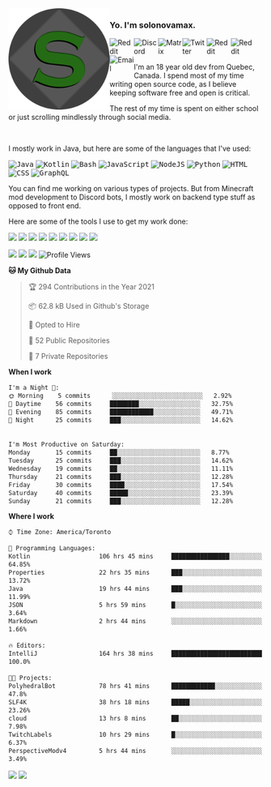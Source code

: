 <img align="left" alt="Avatar" width="200px" src="https://raw.githubusercontent.com/solonovamax/solonovamax/main/solonovamax-circle.png" />

### Yo. I'm solonovamax.

<a href="https://gitlab.com/solonovamax">
    <img align="left" alt="Reddit" width="48px" src="https://img.icons8.com/color/2x/gitlab.png">
</a>

<a href="https://discord.solonovamax.gay">
    <img align="left" alt="Discord" width="48px" src="https://img.icons8.com/color/2x/discord-logo.png">
</a>

<a href="https://matrix.to/#/@solonovamax:matrix.org">
    <img align="left" alt="Matrix" width="48px" src="https://img.icons8.com/material/2x/matrix-logo.png">
</a>

<a href="https://twitter.com/solonovamax">
    <img align="left" alt="Twitter" width="48px" src="https://img.icons8.com/color/2x/twitter.png">
</a>

<!-- <a href="https://twitch.tv/solonovamax">
    <img align="left" alt="Twitch" width="48px" src="https://img.icons8.com/color/2x/twitch.png">
</a> -->

<a href="https://reddit.com/u/solonovamax">
    <img align="left" alt="Reddit" width="48px" src="https://img.icons8.com/color/2x/reddit.png">
</a>

<a href="https://www.youtube.com/channel/UCTxCeyGu41WfEBT8mXpjHMA">
    <img align="left" alt="Reddit" width="48px" src="https://img.icons8.com/color/2x/youtube.png">
</a>

<a href="mailto:solonovamax@12oclockpoint.com">
    <img align="left" alt="Email" width="48px" src="https://img.icons8.com/fluency/2x/mail.png">
</a>

<!-- <a href="https://open.spotify.com/user/solonovamax">
    <img align="left" alt="Spotify" width="48px" src="https://img.icons8.com/color/2x/spotify.png">
</a> -->

<br/>
<br/>

I'm an 18 year old dev from Quebec, Canada.
I spend most of my time writing open source code, as I believe keeping software free and open is critical.

The rest of my time is spent on either school or just scrolling mindlessly through social media.

<br/>

I mostly work in Java, but here are some of the languages that I've used:

<kbd><img height="32" alt="Java" src="https://img.icons8.com/color/1x/java-coffee-cup-logo.png"></kbd>
<kbd><img height="32" alt="Kotlin" src="https://img.icons8.com/color/1x/kotlin.png"></kbd>
<kbd><img height="32" alt="Bash" src="https://img.icons8.com/color/1x/console.png"></kbd>
<kbd><img height="32" alt="JavaScript" src="https://img.icons8.com/color/1x/javascript.png"></kbd>
<kbd><img height="32" alt="NodeJS" src="https://img.icons8.com/color/1x/nodejs.png"></kbd>
<kbd><img height="32" alt="Python" src="https://img.icons8.com/color/1x/python.png"></kbd>
<kbd><img height="32" alt="HTML" src="https://img.icons8.com/color/1x/html-5.png"></kbd>
<kbd><img height="32" alt="CSS" src="https://img.icons8.com/color/1x/css3.png"></kbd>
<kbd><img height="32" alt="GraphQL" src="https://img.icons8.com/color/1x/graphql.png"></kbd>

You can find me working on various types of projects.
But from Minecraft mod development to Discord bots, I mostly work on backend type stuff as opposed to front end.

Here are some of the tools I use to get my work done:

<kbd><img height="32" src="https://img.icons8.com/color/2x/intellij-idea.png"></kbd>
<kbd><img height="32" src="https://img.icons8.com/color/2x/linux.png"></kbd>
<kbd><img height="32" src="https://img.icons8.com/fluent/2x/console.png"></kbd>
<kbd><img height="32" src="https://img.icons8.com/color/2x/open-source.png"></kbd>
<kbd><img height="32" src="https://img.icons8.com/color/2x/git.png"></kbd>
<kbd><img height="32" src="https://img.icons8.com/color/2x/docker.png"></kbd>
<kbd><img height="32" src="https://img.icons8.com/color/2x/mongodb.png"></kbd>
<kbd><img height="32" src="https://img.icons8.com/color/2x/nginx.png"></kbd>
<kbd><img height="32" src="https://img.icons8.com/metro/2x/mysql.png"></kbd>

![](https://img.shields.io/badge/OS-Arch%20Linux-informational?style=flat&logo=Arch%20Linux&logoColor=white&color=007ec6)
![](https://img.shields.io/badge/Editor-IntelliJ%20Idea-informational?style=flat&logo=IntelliJ%20Idea&logoColor=white&color=007ec6)
![](https://img.shields.io/badge/Main%20Languages-Java%20%26%20Kotlin-informational?style=flat&logo=Java&logoColor=white&color=007ec6)
![Profile Views](https://komarev.com/ghpvc/?username=solonovamax&color=blue&style=flat)


<!--START_SECTION:waka-->
**🐱 My Github Data** 

> 🏆 294 Contributions in the Year 2021
 > 
> 📦 62.8 kB Used in Github's Storage 
 > 
> 💼 Opted to Hire
 > 
> 📜 52 Public Repositories 
 > 
> 🔑 7 Private Repositories  
 > 
**When I work** 

```text
I'm a Night 🦉: 
🌞 Morning    5 commits      ░░░░░░░░░░░░░░░░░░░░░░░░░   2.92% 
🌆 Daytime    56 commits     ████████░░░░░░░░░░░░░░░░░   32.75% 
🌃 Evening    85 commits     ████████████░░░░░░░░░░░░░   49.71% 
🌙 Night      25 commits     ███░░░░░░░░░░░░░░░░░░░░░░   14.62%


I'm Most Productive on Saturday: 
Monday       15 commits     ██░░░░░░░░░░░░░░░░░░░░░░░   8.77% 
Tuesday      25 commits     ███░░░░░░░░░░░░░░░░░░░░░░   14.62% 
Wednesday    19 commits     ██░░░░░░░░░░░░░░░░░░░░░░░   11.11% 
Thursday     21 commits     ███░░░░░░░░░░░░░░░░░░░░░░   12.28% 
Friday       30 commits     ████░░░░░░░░░░░░░░░░░░░░░   17.54% 
Saturday     40 commits     █████░░░░░░░░░░░░░░░░░░░░   23.39% 
Sunday       21 commits     ███░░░░░░░░░░░░░░░░░░░░░░   12.28%

```


**Where I work** 

```text
⌚︎ Time Zone: America/Toronto

💬 Programming Languages: 
Kotlin                   106 hrs 45 mins     ████████████████░░░░░░░░░   64.85% 
Properties               22 hrs 35 mins      ███░░░░░░░░░░░░░░░░░░░░░░   13.72% 
Java                     19 hrs 44 mins      ███░░░░░░░░░░░░░░░░░░░░░░   11.99% 
JSON                     5 hrs 59 mins       █░░░░░░░░░░░░░░░░░░░░░░░░   3.64% 
Markdown                 2 hrs 44 mins       ░░░░░░░░░░░░░░░░░░░░░░░░░   1.66%

🔥 Editors: 
IntelliJ                 164 hrs 38 mins     █████████████████████████   100.0%

🐱‍💻 Projects: 
PolyhedralBot            78 hrs 41 mins      ████████████░░░░░░░░░░░░░   47.8% 
SLF4K                    38 hrs 18 mins      █████░░░░░░░░░░░░░░░░░░░░   23.26% 
cloud                    13 hrs 8 mins       ██░░░░░░░░░░░░░░░░░░░░░░░   7.98% 
TwitchLabels             10 hrs 29 mins      █░░░░░░░░░░░░░░░░░░░░░░░░   6.37% 
PerspectiveModv4         5 hrs 44 mins       ░░░░░░░░░░░░░░░░░░░░░░░░░   3.49%

```


<!--END_SECTION:waka-->

<div style="white-space:nowrap;width:100%;position: relative;display: inline-block">
<img align="center" src="https://github-readme-stats.vercel.app/api?username=solonovamax&custom_title=solonovamax%27s%20Github%20Stats&langs_count=5&include_all_commits=true&count_private=true&show_icons=true&theme=github_dark"/>
<img align="center" src="https://github-readme-stats.vercel.app/api/wakatime?username=solonovamax&custom_title=solonovamax%27s%20Primary%20Languages&langs_count=10&show_icons=true&theme=github_dark"/>
</div>
